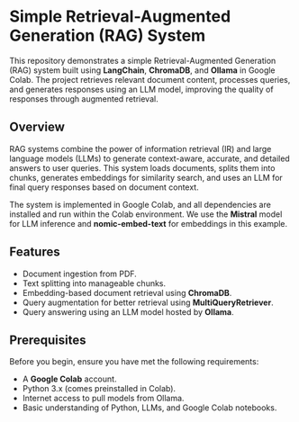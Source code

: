 # Simple Retrieval-Augmented Generation (RAG) System

This repository demonstrates a simple Retrieval-Augmented Generation (RAG) system built using **LangChain**, **ChromaDB**, and **Ollama** in Google Colab. The project retrieves relevant document content, processes queries, and generates responses using an LLM model, improving the quality of responses through augmented retrieval.

## Overview

RAG systems combine the power of information retrieval (IR) and large language models (LLMs) to generate context-aware, accurate, and detailed answers to user queries. This system loads documents, splits them into chunks, generates embeddings for similarity search, and uses an LLM for final query responses based on document context.

The system is implemented in Google Colab, and all dependencies are installed and run within the Colab environment. We use the **Mistral** model for LLM inference and **nomic-embed-text** for embeddings in this example.

## Features

- Document ingestion from PDF.
- Text splitting into manageable chunks.
- Embedding-based document retrieval using **ChromaDB**.
- Query augmentation for better retrieval using **MultiQueryRetriever**.
- Query answering using an LLM model hosted by **Ollama**.

## Prerequisites

Before you begin, ensure you have met the following requirements:

- A **Google Colab** account.
- Python 3.x (comes preinstalled in Colab).
- Internet access to pull models from Ollama.
- Basic understanding of Python, LLMs, and Google Colab notebooks.
